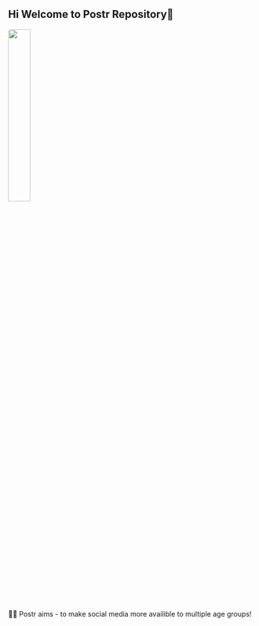 ## Hi Welcome to Postr Repository👋

<img style="border-radius:5px; width:30%" src="https://avatars.githubusercontent.com/u/123524260?s=200&v=4">

🙋‍♀️ Postr aims - to make social media more availible to multiple age groups!
<!--

**Here are some ideas to get you started:**


🌈 Contribution guidelines - how can the community get involved?
👩‍💻 Useful resources - where can the community find your docs? Is there anything else the community should know?
🍿 Fun facts - what does your team eat for breakfast?
🧙 Remember, you can do mighty things with the power of [Markdown](https://docs.github.com/github/writing-on-github/getting-started-with-writing-and-formatting-on-github/basic-writing-and-formatting-syntax)
-->
